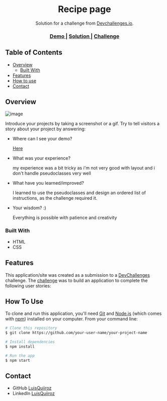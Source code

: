 <!-- Please update value in the {}  -->

<h1 align="center">Recipe page</h1>

<div align="center">
   Solution for a challenge from  <a href="http://devchallenges.io" target="_blank">Devchallenges.io</a>.
</div>

<div align="center">
  <h3>
    <a href="https://recipe-page-q.netlify.app/">
      Demo
    </a>
    <span> | </span>
    <a href="https://github.com/LuisQuiiroz/recipe-page">
      Solution
    </a>
    <span> | </span>
    <a href="https://devchallenges.io/challenges/OEKdUZ6xs0h99C38XVht">
      Challenge
    </a>
  </h3>
</div>

<!-- TABLE OF CONTENTS -->

## Table of Contents

- [Overview](#overview)
  - [Built With](#built-with)
- [Features](#features)
- [How to use](#how-to-use)
- [Contact](#contact)

<!-- OVERVIEW -->

## Overview

![image](https://github.com/LuisQuiiroz/recipe-page/assets/93633867/fba80d93-517f-4d38-a5d9-a9f109ed5bd3)


Introduce your projects by taking a screenshot or a gif. Try to tell visitors a story about your project by answering:

- Where can I see your demo?

  [Here](https://recipe-page-q.netlify.app/)

- What was your experience?

  my experience was a bit tricky as i'm not very good with layout and i don't handle pseudoclasses very well
  
- What have you learned/improved?

  I learned to use the pseudoclasses and design an ordered list of instructions, as the challenge required it.
  
- Your wisdom? :)

  Everything is possible with patience and creativity

### Built With

<!-- This section should list any major frameworks that you built your project using. Here are a few examples.-->

- HTML
- CSS

## Features

<!-- List the features of your application or follow the template. Don't share the figma file here :) -->

This application/site was created as a submission to a [DevChallenges](https://devchallenges.io/challenges) challenge. The [challenge](https://devchallenges.io/challenges/TtUjDt19eIHxNQ4n5jps) was to build an application to complete the following user stories:

## How To Use

To clone and run this application, you'll need [Git](https://git-scm.com) and [Node.js](https://nodejs.org/en/download/) (which comes with [npm](http://npmjs.com)) installed on your computer. From your command line:

```bash
# Clone this repository
$ git clone https://github.com/your-user-name/your-project-name

# Install dependencies
$ npm install

# Run the app
$ npm start
```

## Contact

- GitHub [LuisQuiiroz](https://github.com/LuisQuiiroz)
- LinkedIn [LuisQuiiroz](https://www.linkedin.com/in/luis-quiiroz/)
